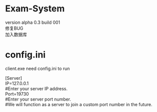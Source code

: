 ﻿# Exam-System
version alpha 0.3
build 001<br />修复BUG<br />加入数据库
# config.ini
client.exe need config.ini to run<br />
<p></p>
[Server]<br />
IP=127.0.0.1<br />#Enter your server IP address.<br />
Port=19730<br />#Enter your server port number.<br />#We will function as a server to join a custom port number in the future.
